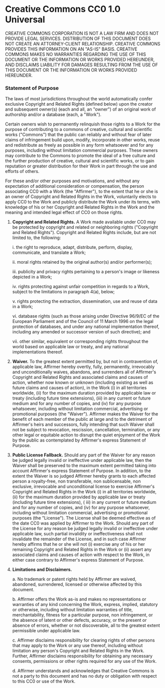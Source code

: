 # Creative Commons CC0 1.0 Universal

CREATIVE COMMONS CORPORATION IS NOT A LAW FIRM AND DOES NOT PROVIDE LEGAL SERVICES. DISTRIBUTION OF THIS DOCUMENT DOES
NOT CREATE AN ATTORNEY-CLIENT RELATIONSHIP. CREATIVE COMMONS PROVIDES THIS INFORMATION ON AN "AS-IS" BASIS. CREATIVE
COMMONS MAKES NO WARRANTIES REGARDING THE USE OF THIS DOCUMENT OR THE INFORMATION OR WORKS PROVIDED HEREUNDER, AND
DISCLAIMS LIABILITY FOR DAMAGES RESULTING FROM THE USE OF THIS DOCUMENT OR THE INFORMATION OR WORKS PROVIDED HEREUNDER.

### Statement of Purpose

The laws of most jurisdictions throughout the world automatically confer exclusive Copyright and Related Rights (defined
below) upon the creator and subsequent owner(s) (each and all, an "owner") of an original work of authorship and/or a
database (each, a "Work").

Certain owners wish to permanently relinquish those rights to a Work for the purpose of contributing to a commons of
creative, cultural and scientific works ("Commons") that the public can reliably and without fear of later claims of
infringement build upon, modify, incorporate in other works, reuse and redistribute as freely as possible in any form
whatsoever and for any purposes, including without limitation commercial purposes. These owners may contribute to the
Commons to promote the ideal of a free culture and the further production of creative, cultural and scientific works, or
to gain reputation or greater distribution for their Work in part through the use and efforts of others.

For these and/or other purposes and motivations, and without any expectation of additional consideration or
compensation, the person associating CC0 with a Work (the "Affirmer"), to the extent that he or she is an owner of
Copyright and Related Rights in the Work, voluntarily elects to apply CC0 to the Work and publicly distribute the Work
under its terms, with knowledge of his or her Copyright and Related Rights in the Work and the meaning and intended
legal effect of CC0 on those rights.

1. __Copyright and Related Rights.__ A Work made available under CC0 may be protected by copyright and related or
   neighboring rights ("Copyright and Related Rights"). Copyright and Related Rights include, but are not limited to,
   the following:

   i. the right to reproduce, adapt, distribute, perform, display, communicate, and translate a Work;

   ii. moral rights retained by the original author(s) and/or performer(s);

   iii. publicity and privacy rights pertaining to a person's image or likeness depicted in a Work;

   iv. rights protecting against unfair competition in regards to a Work, subject to the limitations in paragraph 4(a),
   below;

   v. rights protecting the extraction, dissemination, use and reuse of data in a Work;

   vi. database rights (such as those arising under Directive 96/9/EC of the European Parliament and of the Council of
   11 March 1996 on the legal protection of databases, and under any national implementation thereof, including any
   amended or successor version of such directive); and

   vii. other similar, equivalent or corresponding rights throughout the world based on applicable law or treaty, and
   any national implementations thereof.

2. __Waiver.__ To the greatest extent permitted by, but not in contravention of, applicable law, Affirmer hereby
   overtly, fully, permanently, irrevocably and unconditionally waives, abandons, and surrenders all of Affirmer's
   Copyright and Related Rights and associated claims and causes of action, whether now known or unknown (including
   existing as well as future claims and causes of action), in the Work (i) in all territories worldwide, (ii) for the
   maximum duration provided by applicable law or treaty (including future time extensions), (iii) in any current or
   future medium and for any number of copies, and (iv) for any purpose whatsoever, including without limitation
   commercial, advertising or promotional purposes (the "Waiver"). Affirmer makes the Waiver for the benefit of each
   member of the public at large and to the detriment of Affirmer's heirs and successors, fully intending that such
   Waiver shall not be subject to revocation, rescission, cancellation, termination, or any other legal or equitable
   action to disrupt the quiet enjoyment of the Work by the public as contemplated by Affirmer's express Statement of
   Purpose.

3. __Public License Fallback.__ Should any part of the Waiver for any reason be judged legally invalid or ineffective
   under applicable law, then the Waiver shall be preserved to the maximum extent permitted taking into account
   Affirmer's express Statement of Purpose. In addition, to the extent the Waiver is so judged Affirmer hereby grants to
   each affected person a royalty-free, non transferable, non sublicensable, non exclusive, irrevocable and
   unconditional license to exercise Affirmer's Copyright and Related Rights in the Work (i) in all territories
   worldwide, (ii) for the maximum duration provided by applicable law or treaty (including future time extensions), (
   iii) in any current or future medium and for any number of copies, and (iv) for any purpose whatsoever, including
   without limitation commercial, advertising or promotional purposes (the "License"). The License shall be deemed
   effective as of the date CC0 was applied by Affirmer to the Work. Should any part of the License for any reason be
   judged legally invalid or ineffective under applicable law, such partial invalidity or ineffectiveness shall not
   invalidate the remainder of the License, and in such case Affirmer hereby affirms that he or she will not (i)
   exercise any of his or her remaining Copyright and Related Rights in the Work or (ii) assert any associated claims
   and causes of action with respect to the Work, in either case contrary to Affirmer's express Statement of Purpose.

4. __Limitations and Disclaimers.__

   a. No trademark or patent rights held by Affirmer are waived, abandoned, surrendered, licensed or otherwise affected
   by this document.

   b. Affirmer offers the Work as-is and makes no representations or warranties of any kind concerning the Work,
   express, implied, statutory or otherwise, including without limitation warranties of title, merchantability, fitness
   for a particular purpose, non infringement, or the absence of latent or other defects, accuracy, or the present or
   absence of errors, whether or not discoverable, all to the greatest extent permissible under applicable law.

   c. Affirmer disclaims responsibility for clearing rights of other persons that may apply to the Work or any use
   thereof, including without limitation any person's Copyright and Related Rights in the Work. Further, Affirmer
   disclaims responsibility for obtaining any necessary consents, permissions or other rights required for any use of
   the Work.

   d. Affirmer understands and acknowledges that Creative Commons is not a party to this document and has no duty or
   obligation with respect to this CC0 or use of the Work.